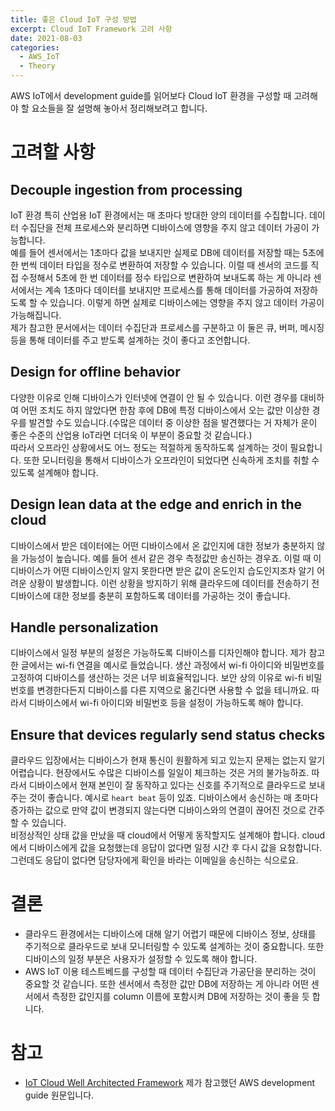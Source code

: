 ```yaml
---
title: 좋은 Cloud IoT 구성 방법
excerpt: Cloud IoT Framework 고려 사항
date: 2021-08-03
categories:
  - AWS_IoT
  - Theory
---
```



AWS IoT에서 development guide를 읽어보다 Cloud IoT 환경을 구성할 때 고려해야 할 요소들을 잘 설명해 놓아서 정리해보려고 합니다.

# 고려할 사항

## Decouple ingestion from processing

IoT 환경 특히 산업용 IoT 환경에서는 매 초마다 방대한 양의 데이터를 수집합니다. 데이터 수집단을 전체 프로세스와 분리하면 디바이스에 영향을 주지 않고 데이터 가공이 가능합니다.  
예를 들어 센서에서는 1초마다 값을 보내지만 실제로 DB에 데이터를 저장할 때는 5초에 한 번씩 데이터 타입을 정수로 변환하여 저장할 수 있습니다. 이럴 때 센서의 코드를 직접 수정해서 5초에 한 번 데이터를 정수 타입으로 변환하여 보내도록 하는 게 아니라 센서에서는 계속 1초마다 데이터를 보내지만 프로세스를 통해 데이터를 가공하여 저장하도록 할 수 있습니다. 이렇게 하면 실제로 디바이스에는 영향을 주지 않고 데이터 가공이 가능해집니다.   
제가 참고한 문서에서는 데이터 수집단과 프로세스를 구분하고 이 둘은 큐, 버퍼, 메시징 등을 통해 데이터를 주고 받도록 설계하는 것이 좋다고 조언합니다.

## Design for offline behavior

다양한 이유로 인해 디바이스가 인터넷에 연결이 안 될 수 있습니다. 이런 경우를 대비하여 어떤 조치도 하지 않았다면 한참 후에 DB에 특정 디바이스에서 오는 값만 이상한 경우를 발견할 수도 있습니다.(수많은 데이터 중 이상한 점을 발견했다는 거 자체가 운이 좋은 수준의 산업용 IoT라면 더더욱 이 부분이 중요할 것 같습니다.)  
따라서 오프라인 상황에서도 어느 정도는 적절하게 동작하도록 설계하는 것이 필요합니다. 또한 모니터링을 통해서 디바이스가 오프라인이 되었다면 신속하게 조치를 취할 수 있도록 설계해야 합니다.

## Design lean data at the edge and enrich in the cloud

디바이스에서 받은 데이터에는 어떤 디바이스에서 온 값인지에 대한 정보가 충분하지 않을 가능성이 높습니다. 예를 들어 센서 같은 경우 측정값만 송신하는 경우죠. 이럴 때 이 디바이스가 어떤 디바이스인지 알지 못한다면 받은 값이 온도인지 습도인지조차 알기 어려운 상황이 발생합니다. 
이런 상황을 방지하기 위해 클라우드에 데이터를 전송하기 전 디바이스에 대한 정보를 충분히 포함하도록 데이터를 가공하는 것이 좋습니다.

## Handle personalization

디바이스에서 일정 부분의 설정은 가능하도록 디바이스를 디자인해야 합니다. 제가 참고한 글에서는 wi-fi 연결을 예시로 들었습니다. 생산 과정에서 wi-fi 아이디와 비밀번호를 고정하여 디바이스를 생산하는 것은 너무 비효율적입니다. 보안 상의 이유로 wi-fi 비밀번호를 변경한다든지 디바이스를 다른 지역으로 옮긴다면 사용할 수 없을 테니까요. 따라서 디바이스에서 wi-fi 아이디와 비밀번호 등을 설정이 가능하도록 해야 합니다.

## Ensure that devices regularly send status checks

클라우드 입장에서는 디바이스가 현재 통신이 원활하게 되고 있는지 문제는 없는지 알기 어렵습니다. 현장에서도 수많은 디바이스를 일일이 체크하는 것은 거의 불가능하죠. 따라서 디바이스에서 현재 본인이 잘 동작하고 있다는 신호를 주기적으로 클라우드로 보내주는 것이 좋습니다. 예시로 `heart beat` 등이 있죠. 디바이스에서 송신하는 매 초마다 증가하는 값으로 만약 값이 변경되지 않는다면 디바이스와의 연결이 끊어진 것으로 간주할 수 있습니다.   
비정상적인 상태 값을 만났을 때 cloud에서 어떻게 동작할지도 설계해야 합니다. cloud에서 디바이스에게 값을 요청했는데 응답이 없다면 일정 시간 후 다시 값을 요청합니다. 그런데도 응답이 없다면 담당자에게 확인을 바라는 이메일을 송신하는 식으로요.

# 결론

- 클라우드 환경에서는 디바이스에 대해 알기 어렵기 때문에 디바이스 정보, 상태를 주기적으로 클라우드로 보내 모니터링할 수 있도록 설계하는 것이 중요합니다. 또한 디바이스의 일정 부분은 사용자가 설정할 수 있도록 해야 합니다.
- AWS IoT 이용 테스트베드를 구성할 때 데이터 수집단과 가공단을 분리하는 것이 중요할 것 같습니다. 또한 센서에서 측정한 값만 DB에 저장하는 게 아니라 어떤 센서에서 측정한 값인지를 column 이름에 포함시켜 DB에 저장하는 것이 좋을 듯 합니다.

# 참고

- [IoT Cloud Well Architected Framework](https://docs.aws.amazon.com/wellarchitected/latest/iot-lens/general-design-principles.html)
제가 참고했던 AWS development guide 원문입니다.
